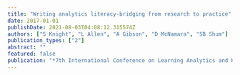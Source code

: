 ```yaml
---
title: "Writing analytics literacy-bridging from research to practice"
date: 2017-01-01
publishDate: 2021-08-03T04:08:12.315574Z
authors: ["S Knight", "L Allen", "A Gibson", "D McNamara", "SB Shum"]
publication_types: ["2"]
abstract: ""
featured: false
publication: "*7th International Conference on Learning Analytics and Knowledge, LAK 2017 …*"
---
```


